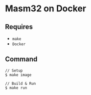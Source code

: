 # Masm32 on Docker

## Requires

- `make`
- `Docker`

## Command

```
// Setup
$ make image

// Build & Run
$ make run
```
